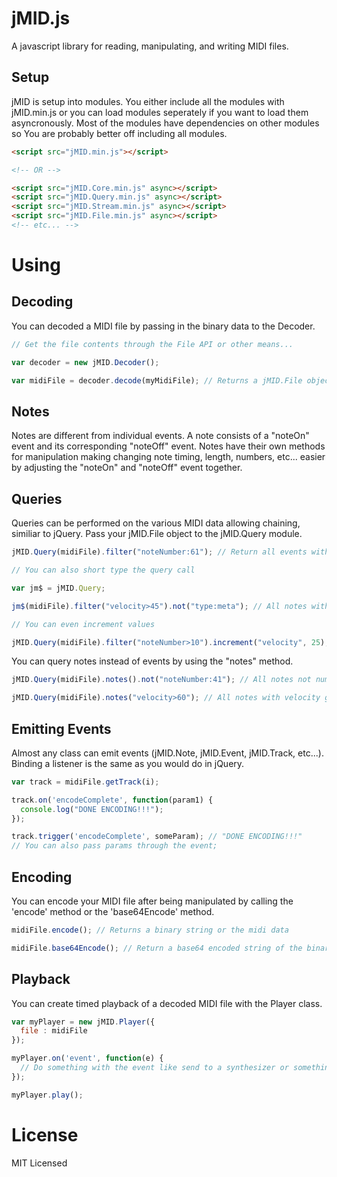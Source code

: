 jMID.js
=========

A javascript library for reading, manipulating, and writing MIDI files.

Setup
------

jMID is setup into modules.  You either include all the modules with jMID.min.js or you can load modules seperately if you want to load them asyncronously.
Most of the modules have dependencies on other modules so You are probably better off including all modules.

```html
<script src="jMID.min.js"></script>

<!-- OR -->

<script src="jMID.Core.min.js" async></script>
<script src="jMID.Query.min.js" async></script>
<script src="jMID.Stream.min.js" async></script>
<script src="jMID.File.min.js" async></script>
<!-- etc... -->
```

Using
======

Decoding
--------

You can decoded a MIDI file by passing in the binary data to the Decoder.

```javascript
// Get the file contents through the File API or other means...

var decoder = new jMID.Decoder();

var midiFile = decoder.decode(myMidiFile); // Returns a jMID.File object
```

Notes
------

Notes are different from individual events.  A note consists of a "noteOn" event and its corresponding "noteOff" event.  Notes have their own methods for manipulation making changing note timing, length, numbers, etc... easier by adjusting the "noteOn" and "noteOff" event together.

Queries
------

Queries can be performed on the various MIDI data allowing chaining, similiar to jQuery.
Pass your jMID.File object to the jMID.Query module.

```javascript
jMID.Query(midiFile).filter("noteNumber:61"); // Return all events with note number 61

// You can also short type the query call

var jm$ = jMID.Query;

jm$(midiFile).filter("velocity>45").not("type:meta"); // All notes with a velocity greater than 45 and not of type meta

// You can even increment values

jMID.Query(midiFile).filter("noteNumber>10").increment("velocity", 25); // Raise velocity 25 of note numbers higher than 10
```

You can query notes instead of events by using the "notes" method.

```javascript
jMID.Query(midiFile).notes().not("noteNumber:41"); // All notes not number 41

jMID.Query(midiFile).notes("velocity>60"); // All notes with velocity greater than 60
```
Emitting Events
---------------

Almost any class can emit events (jMID.Note, jMID.Event, jMID.Track, etc...).  Binding a listener is the same as you would do in jQuery.

```javascript
var track = midiFile.getTrack(i);

track.on('encodeComplete', function(param1) {
  console.log("DONE ENCODING!!!");
});

track.trigger('encodeComplete', someParam); // "DONE ENCODING!!!"
// You can also pass params through the event;

```

Encoding
--------

You can encode your MIDI file after being manipulated by calling the 'encode' method or the 'base64Encode' method.

```javascript
midiFile.encode(); // Returns a binary string or the midi data

midiFile.base64Encode(); // Return a base64 encoded string of the binary data
```

Playback
---------

You can create timed playback of a decoded MIDI file with the Player class.

```javascript
var myPlayer = new jMID.Player({
  file : midiFile
});

myPlayer.on('event', function(e) {
  // Do something with the event like send to a synthesizer or something
});

myPlayer.play();
```

License
=========

MIT Licensed